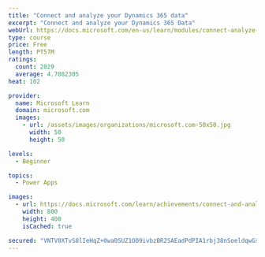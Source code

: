 ```yaml
---
title: "Connect and analyze your Dynamics 365 data​"
excerpt: "Connect and analyze your Dynamics 365 Data​"
webUrl: https://docs.microsoft.com/en-us/learn/modules/connect-analyze-dynamics-365-data/
type: course
price: Free
length: PT57M
ratings:
  count: 2029
  average: 4.7082305
heat: 102

provider:
  name: Microsoft Learn
  domain: microsoft.com
  images:
    - url: /assets/images/organizations/microsoft.com-50x50.jpg
      width: 50
      height: 50

levels:
  - Beginner

topics:
  - Power Apps

images:
  - url: https://docs.microsoft.com/learn/achievements/connect-and-analyze-your-microsoft-dynamics-365-data-social.png
    width: 800
    height: 400
    isCached: true

secured: "VNTV0XTvS8lIeHqZ+0wa0SUZ1O09ivbzBR2SAEadPdPIA1rbj38nSoeldqwGsTXgkvQ+G/Kuxja/SeeHBlQ5rCNK0nlwAh+cUqjkvm65TBZ4m3YJzcEMKr5pVy1GKO49LHIELHDduvoF1DKAs5kr99nOxZ8Qnfb5UnENzd8oHKtx0azmtHrdBIpbh6i5Xkx0bveJZelmCKJOxpjb4t0civ1mOvbHwnlEROvTaSsfDslGHHhaTRbwKNGQHu83Z2lg0VlIsFnv3PNF6ipoV3Zks4L3tbk1+nBc+ahIHhpqLSbm8k0h0C01EsR/XsMjOPvDIcGqww614FsW1Bxv+bltdcp3Dia0kn3gFjSmdSDfZBpAXW4PkVhaQ06SVRXip6xij2eBBruwHEkIwTn89WJN9w==;ohHcW58NLYiYmUksCjLHuw=="
---
```


